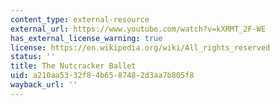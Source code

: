 ```yaml
---
content_type: external-resource
external_url: https://www.youtube.com/watch?v=kXRMT_2F-WE
has_external_license_warning: true
license: https://en.wikipedia.org/wiki/All_rights_reserved
status: ''
title: The Nutcracker Ballet
uid: a210aa53-32f8-4b65-8748-2d3aa7b805f8
wayback_url: ''
---
```

